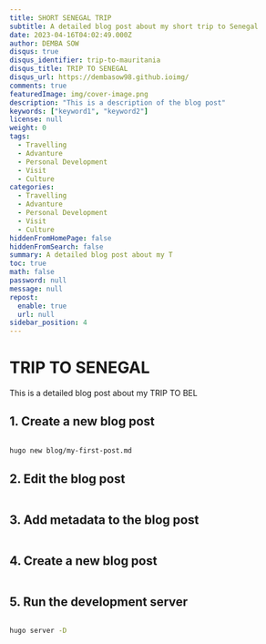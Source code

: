 ```yaml
---
title: SHORT SENEGAL TRIP
subtitle: A detailed blog post about my short trip to Senegal
date: 2023-04-16T04:02:49.000Z
author: DEMBA SOW
disqus: true
disqus_identifier: trip-to-mauritania
disqus_title: TRIP TO SENEGAL
disqus_url: https://dembasow98.github.ioimg/
comments: true
featuredImage: img/cover-image.png
description: "This is a description of the blog post"
keywords: ["keyword1", "keyword2"]
license: null
weight: 0
tags:
  - Travelling
  - Advanture
  - Personal Development
  - Visit
  - Culture
categories:
  - Travelling
  - Advanture
  - Personal Development
  - Visit
  - Culture
hiddenFromHomePage: false
hiddenFromSearch: false
summary: A detailed blog post about my T
toc: true
math: false
password: null
message: null
repost:
  enable: true
  url: null
sidebar_position: 4
---
```



#  TRIP TO SENEGAL

This is a detailed blog post about my TRIP TO BEL


## 1. Create a new blog post

```bash

hugo new blog/my-first-post.md
```

## 2. Edit the blog post

```bash

```

## 3. Add metadata to the blog post

```bash

```

## 4. Create a new blog post

```bash

```

## 5. Run the development server

```bash

hugo server -D
```